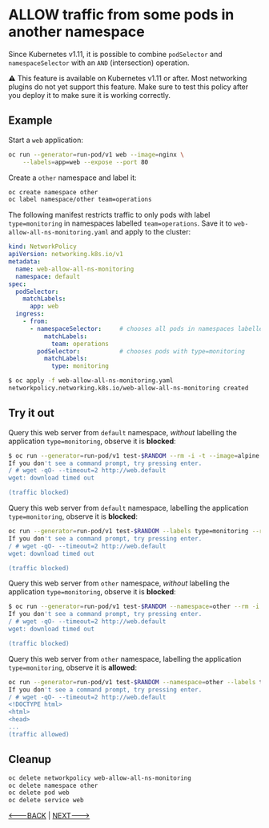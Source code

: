 # ALLOW traffic from some pods in another namespace

Since Kubernetes v1.11, it is possible to combine `podSelector` and `namespaceSelector`
with an `AND` (intersection) operation.

:warning: This feature is available on Kubernetes v1.11 or after.  Most networking
plugins do not yet support this feature. Make sure to test this policy after you
deploy it to make sure it is working correctly.

## Example

Start a `web` application:

```sh
oc run --generator=run-pod/v1 web --image=nginx \
    --labels=app=web --expose --port 80
```

Create a `other` namespace and label it:

```sh
oc create namespace other
oc label namespace/other team=operations
```

The following manifest restricts traffic to only pods with label `type=monitoring` in namespaces labelled `team=operations`. Save it to `web-allow-all-ns-monitoring.yaml` and apply to the cluster:

```yaml
kind: NetworkPolicy
apiVersion: networking.k8s.io/v1
metadata:
  name: web-allow-all-ns-monitoring
  namespace: default
spec:
  podSelector:
    matchLabels:
      app: web
  ingress:
    - from:
      - namespaceSelector:     # chooses all pods in namespaces labelled with team=operations
          matchLabels:
            team: operations  
        podSelector:           # chooses pods with type=monitoring
          matchLabels:
            type: monitoring
```

```sh
$ oc apply -f web-allow-all-ns-monitoring.yaml
networkpolicy.networking.k8s.io/web-allow-all-ns-monitoring created
```

## Try it out

Query this web server from `default` namespace, *without* labelling the application `type=monitoring`, observe it is **blocked**:

```sh
$ oc run --generator=run-pod/v1 test-$RANDOM --rm -i -t --image=alpine -- sh
If you don't see a command prompt, try pressing enter.
/ # wget -qO- --timeout=2 http://web.default
wget: download timed out

(traffic blocked)
```

Query this web server from `default` namespace, labelling the application `type=monitoring`, observe it is **blocked**:

```sh
oc run --generator=run-pod/v1 test-$RANDOM --labels type=monitoring --rm -i -t --image=alpine -- sh
If you don't see a command prompt, try pressing enter.
/ # wget -qO- --timeout=2 http://web.default
wget: download timed out

(traffic blocked)
```

Query this web server from `other` namespace, *without* labelling the application `type=monitoring`, observe it is **blocked**:

```sh
$ oc run --generator=run-pod/v1 test-$RANDOM --namespace=other --rm -i -t --image=alpine -- sh
If you don't see a command prompt, try pressing enter.
/ # wget -qO- --timeout=2 http://web.default
wget: download timed out

(traffic blocked)
```

Query this web server from `other` namespace, labelling the application `type=monitoring`, observe it is **allowed**:

```sh
oc run --generator=run-pod/v1 test-$RANDOM --namespace=other --labels type=monitoring --rm -i -t --image=alpine -- sh
If you don't see a command prompt, try pressing enter.
/ # wget -qO- --timeout=2 http://web.default
<!DOCTYPE html>
<html>
<head>
...
(traffic allowed)
```

## Cleanup

```sh
oc delete networkpolicy web-allow-all-ns-monitoring
oc delete namespace other
oc delete pod web
oc delete service web
```

[<---BACK](06-allow-traffic-from-a-namespace.md) | [NEXT--->](08-allow-external-traffic.md)
